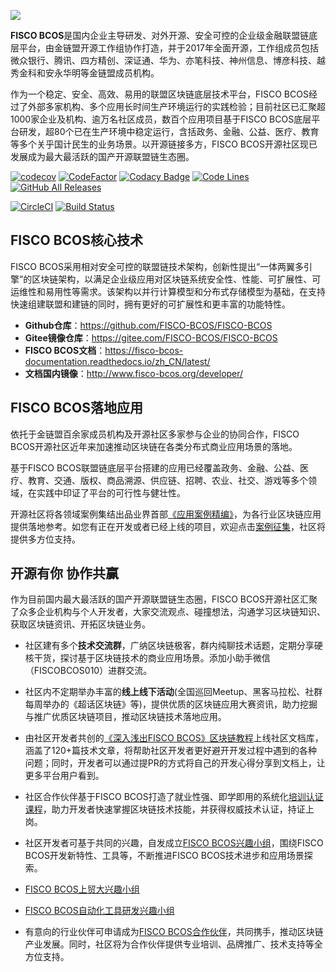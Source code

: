 
![](https://github.com/FISCO-BCOS/FISCO-BCOS/blob/master/docs/images/FISCO_BCOS_Logo.svg)

**FISCO BCOS**是国内企业主导研发、对外开源、安全可控的企业级金融联盟链底层平台，由金链盟开源工作组协作打造，并于2017年全面开源，工作组成员包括微众银行、腾讯、四方精创、深证通、华为、亦笔科技、神州信息、博彦科技、越秀金科和安永华明等金链盟成员机构。


作为一个稳定、安全、高效、易用的联盟区块链底层技术平台，FISCO BCOS经过了外部多家机构、多个应用长时间生产环境运行的实践检验；目前社区已汇聚超1000家企业及机构、逾万名社区成员，数百个应用项目基于FISCO BCOS底层平台研发，超80个已在生产环境中稳定运行，含括政务、金融、公益、医疗、教育等多个关乎国计民生的业务场景。以开源链接多方，FISCO BCOS开源社区现已发展成为最大最活跃的国产开源联盟链生态圈。

[![codecov](https://codecov.io/gh/FISCO-BCOS/FISCO-BCOS/branch/master/graph/badge.svg)](https://codecov.io/gh/FISCO-BCOS/FISCO-BCOS) [![CodeFactor](https://www.codefactor.io/repository/github/fisco-bcos/FISCO-BCOS/badge)](https://www.codefactor.io/repository/github/fisco-bcos/FISCO-BCOS) [![Codacy Badge](https://api.codacy.com/project/badge/Grade/08552871ee104fe299b00bc79f8a12b9)](https://www.codacy.com/app/fisco-dev/FISCO-BCOS?utm_source=github.com&amp;utm_medium=referral&amp;utm_content=FISCO-BCOS/FISCO-BCOS&amp;utm_campaign=Badge_Grade) [![Code Lines](https://tokei.rs/b1/github/FISCO-BCOS/FISCO-BCOS?category=code)](https://github.com/FISCO-BCOS/FISCO-BCOS) [![GitHub All Releases](https://img.shields.io/github/downloads/FISCO-BCOS/FISCO-BCOS/total.svg)](https://github.com/FISCO-BCOS/FISCO-BCOS) 

[![CircleCI](https://circleci.com/gh/FISCO-BCOS/FISCO-BCOS.svg?style=shield)](https://circleci.com/gh/FISCO-BCOS/FISCO-BCOS)  [![Build Status](https://travis-ci.org/FISCO-BCOS/FISCO-BCOS.svg)](https://travis-ci.org/FISCO-BCOS/FISCO-BCOS)

## FISCO BCOS核心技术

FISCO BCOS采用相对安全可控的联盟链技术架构，创新性提出“一体两翼多引擎”的区块链架构，以满足企业级应用对区块链系统安全性、性能、可扩展性、可运维性和易用性等需求。该架构以并行计算模型和分布式存储模型为基础，在支持快速组建联盟和建链的同时，拥有更好的可扩展性和更丰富的功能特性。

- **Github仓库**：https://github.com/FISCO-BCOS/FISCO-BCOS
- **Gitee镜像仓库**：https://gitee.com/FISCO-BCOS/FISCO-BCOS
- **FISCO BCOS文档**：https://fisco-bcos-documentation.readthedocs.io/zh_CN/latest/
- **文档国内镜像**：http://www.fisco-bcos.org/developer/


## FISCO BCOS落地应用

依托于金链盟百余家成员机构及开源社区多家参与企业的协同合作，FISCO BCOS开源社区近年来加速推动区块链在各类分布式商业应用场景的落地。 


基于FISCO BCOS联盟链底层平台搭建的应用已经覆盖政务、金融、公益、医疗、教育、交通、版权、商品溯源、供应链、招聘、农业、社交、游戏等多个领域，在实践中印证了平台的可行性与健壮性。


开源社区将各领域案例集结出品业界首部[《应用案例精编》](http://mp.weixin.qq.com/mp/homepage?__biz=MzA3MTI5Njg4Mw==&hid=1&sn=b84100f2e1f5ac6c23c48c23d487351c&scene=18#wechat_redirect)，为各行业区块链应用提供落地参考。如您有正在开发或者已经上线的项目，欢迎点击[案例征集](https://jinshuju.net/f/pA7Xqe)，社区将提供多方位支持。



## 开源有你 协作共赢

作为目前国内最大最活跃的国产开源联盟链生态圈，FISCO BCOS开源社区汇聚了众多企业机构与个人开发者，大家交流观点、碰撞想法，沟通学习区块链知识、获取区块链资讯、开拓区块链业务。

- 社区建有多个**技术交流群**，广纳区块链极客，群内纯聊技术话题，定期分享硬核干货，探讨基于区块链技术的商业应用场景。添加小助手微信（FISCOBCOS010）进群交流。

- 社区内不定期举办丰富的**线上线下活动**(全国巡回Meetup、黑客马拉松、社群每周举办的《超话区块链》等)，提供优质的区块链应用大赛资讯，助力挖掘与推广优质区块链项目，推动区块链技术落地应用。

- 由社区开发者共创的[《深入浅出FISCO BCOS》区块链教程](https://fisco-bcos-documentation.readthedocs.io/zh_CN/latest/docs/articles/index.html#id1)上线社区文档库，涵盖了120+篇技术文章，将帮助社区开发者更好避开开发过程中遇到的各种问题；同时，开发者可以通过提PR的方式将自己的开发心得分享到文档上，让更多平台用户看到。

- 社区合作伙伴基于FISCO BCOS打造了就业性强、即学即用的系统化[培训认证课程](https://mp.weixin.qq.com/s/RykuhWD28AZAIV4KqvazPQ)，助力开发者快速掌握区块链技术技能，并获得权威技术认证，持证上岗。

- 社区开发者可基于共同的兴趣，自发成立[FISCO BCOS兴趣小组](https://github.com/blackflowerli/Wiki/blob/master/FISCO%20BCOS%E5%85%B4%E8%B6%A3%E5%B0%8F%E7%BB%84README.md)，围绕FISCO BCOS开发新特性、工具等，不断推进FISCO BCOS技术进步和应用场景探索。


- [FISCO BCOS上贸大兴趣小组](https://github.com/blackflowerli/Wiki/blob/master/FISCO%20BCOS%E4%B8%8A%E8%B4%B8%E5%A4%A7%E5%85%B4%E8%B6%A3%E5%B0%8F%E7%BB%84README.md)
- [FISCO BCOS自动化工具研发兴趣小组](https://github.com/blackflowerli/Wiki/blob/master/FISCO%20BCOS%E8%87%AA%E5%8A%A8%E5%8C%96%E5%B7%A5%E5%85%B7%E7%A0%94%E5%8F%91%E5%85%B4%E8%B6%A3%E5%B0%8F%E7%BB%84README.md)


- 有意向的行业伙伴可申请成为[FISCO BCOS合作伙伴](https://mp.weixin.qq.com/s/RykuhWD28AZAIV4KqvazPQ)，共同携手，推动区块链产业发展。同时，社区将为合作伙伴提供专业培训、品牌推广、技术支持等全方位支持。








